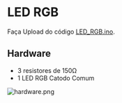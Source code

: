 # LED RGB
Faça Upload do código [LED_RGB.ino](https://github.com/ArthurLCastro/modulos-arduino/blob/master/LED%20RGB/LED_RGB/LED_RGB.ino).
## Hardware
- 3 resistores de 150Ω
- 1 LED RGB Catodo Comum

![hardware.png](https://github.com/ArthurLCastro/modulos-arduino/blob/master/LED%20RGB/hardware.png)
